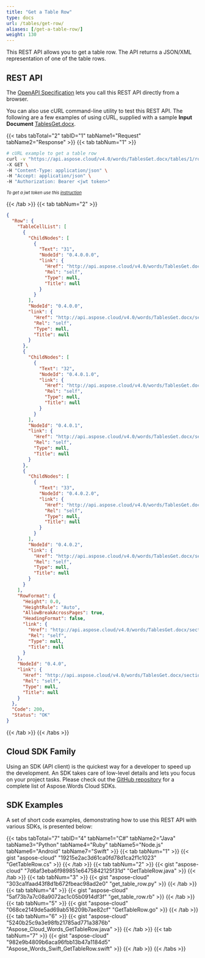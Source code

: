```yaml
---
title: "Get a Table Row"
type: docs
url: /tables/get-row/
aliases: [/get-a-table-row/]
weight: 130
---
```


This REST API allows you to get a table row. The API returns a JSON/XML representation of one of the table rows.

## REST API

The [OpenAPI Specification](https://apireference.aspose.cloud/words/#/Tables/GetTableRow) lets you call this REST API directly from a browser.

You can also use cURL command-line utility to test this REST API. The following are a few examples of using cURL, supplied with a sample **Input Document** [TablesGet.docx](/words/tables/TablesGet.docx).

{{< tabs tabTotal="2" tabID="1" tabName1="Request" tabName2="Response" >}}
{{< tab tabNum="1" >}}

```bash
# cURL example to get a table row
curl -v "https://api.aspose.cloud/v4.0/words/TablesGet.docx/tables/1/rows/0" \
-X GET \
-H "Content-Type: application/json" \
-H "Accept: application/json" \
-H "Authorization: Bearer <jwt token>"
```

<p style="margin:0;font-size:80%;font-style:italic">To get a jwt token use this <a href="/words/getting-started/available-sdks/#curl">instruction</a></p>

{{< /tab >}}
{{< tab tabNum="2" >}}

```json
{
  "Row": {
    "TableCellList": [
      {
        "ChildNodes": [
          {
            "Text": "31",
            "NodeId": "0.4.0.0.0",
            "link": {
              "Href": "http://api.aspose.cloud/v4.0/words/TablesGet.docx/sections/0/tables/1/rows/0/cells/0/paragraphs/0",
              "Rel": "self",
              "Type": null,
              "Title": null
            }
          }
        ],
        "NodeId": "0.4.0.0",
        "link": {
          "Href": "http://api.aspose.cloud/v4.0/words/TablesGet.docx/sections/0/tables/1/rows/0/cells/0",
          "Rel": "self",
          "Type": null,
          "Title": null
        }
      },
      {
        "ChildNodes": [
          {
            "Text": "32",
            "NodeId": "0.4.0.1.0",
            "link": {
              "Href": "http://api.aspose.cloud/v4.0/words/TablesGet.docx/sections/0/tables/1/rows/0/cells/1/paragraphs/0",
              "Rel": "self",
              "Type": null,
              "Title": null
            }
          }
        ],
        "NodeId": "0.4.0.1",
        "link": {
          "Href": "http://api.aspose.cloud/v4.0/words/TablesGet.docx/sections/0/tables/1/rows/0/cells/1",
          "Rel": "self",
          "Type": null,
          "Title": null
        }
      },
      {
        "ChildNodes": [
          {
            "Text": "33",
            "NodeId": "0.4.0.2.0",
            "link": {
              "Href": "http://api.aspose.cloud/v4.0/words/TablesGet.docx/sections/0/tables/1/rows/0/cells/2/paragraphs/0",
              "Rel": "self",
              "Type": null,
              "Title": null
            }
          }
        ],
        "NodeId": "0.4.0.2",
        "link": {
          "Href": "http://api.aspose.cloud/v4.0/words/TablesGet.docx/sections/0/tables/1/rows/0/cells/2",
          "Rel": "self",
          "Type": null,
          "Title": null
        }
      }
    ],
    "RowFormat": {
      "Height": 0.0,
      "HeightRule": "Auto",
      "AllowBreakAcrossPages": true,
      "HeadingFormat": false,
      "link": {
        "Href": "http://api.aspose.cloud/v4.0/words/TablesGet.docx/sections/0/tables/1/rows/0/rowformat",
        "Rel": "self",
        "Type": null,
        "Title": null
      }
    },
    "NodeId": "0.4.0",
    "link": {
      "Href": "http://api.aspose.cloud/v4.0/words/TablesGet.docx/sections/0/tables/1/rows/0",
      "Rel": "self",
      "Type": null,
      "Title": null
    }
  },
  "Code": 200,
  "Status": "OK"
}
```

{{< /tab >}}
{{< /tabs >}}

## Cloud SDK Family

Using an SDK (API client) is the quickest way for a developer to speed up the development. An SDK takes care of low-level details and lets you focus on your project tasks. Please check out the [GitHub repository](https://github.com/aspose-words-cloud) for a complete list of Aspose.Words Cloud SDKs.

## SDK Examples

A set of short code examples, demonstrating how to use this REST API with various SDKs, is presented below:

{{< tabs tabTotal="7" tabID="4" tabName1="C#" tabName2="Java" tabName3="Python" tabName4="Ruby" tabName5="Node.js" tabName6="Android" tabName7="Swift" >}}
{{< tab tabNum="1" >}}
{{< gist "aspose-cloud" "19215e2ac3d61ca0fd78d1ca2f1c1023" "GetTableRow.cs" >}}
{{< /tab >}}
{{< tab tabNum="2" >}}
{{< gist "aspose-cloud" "7d6af3eba6f989851e6475842125f31d" "GetTableRow.java" >}}
{{< /tab >}}
{{< tab tabNum="3" >}}
{{< gist "aspose-cloud" "303ca1faad43f8d1b672fbeac98ad2e0" "get_table_row.py" >}}
{{< /tab >}}
{{< tab tabNum="4" >}}
{{< gist "aspose-cloud" "5af73b7a7c08a9072ac1c05b0914df3f" "get_table_row.rb" >}}
{{< /tab >}}
{{< tab tabNum="5" >}}
{{< gist "aspose-cloud" "068ce2149de5ad69ab516209b7ae82cf" "GetTableRow.go" >}}
{{< /tab >}}
{{< tab tabNum="6" >}}
{{< gist "aspose-cloud" "5240b25c9a3e98fb21785ad771a3876b" "Aspose_Cloud_Words_GetTableRow.java" >}}
{{< /tab >}}
{{< tab tabNum="7" >}}
{{< gist "aspose-cloud" "982e9b4809b6aca96fbb13b47a1184d5" "Aspose_Words_Swift_GetTableRow.swift" >}}
{{< /tab >}}
{{< /tabs >}}
